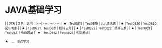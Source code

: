 # JAVA基础学习
<font size="1">
| | 包名 | 类名 | 说明 | 
|:---|:---|:---|:---|
| ★ | Test0819 | Test0819 | 九九乘法表 |  
| ★ | Test0820 | Test0820 | 闰年判断 |  
| ★ | Test0821 | Test0821 | 杨辉三角 |  
| ★ | Test0822 | Test0822 | 杨辉三角 | 
| ★ | Test0821 | Test0821 | 电商网站 |  
| ★ | Test0822 | Test0822 | 考勤系统 |  
 
★　…　重点学习
</font>
